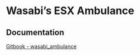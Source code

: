 # Wasabi’s ESX Ambulance

## Documentation
[Gitbook - wasabi_ambulance](https://wasabirobby.gitbook.io/wasabi-scripts/scripts/wasabi_ambulance)

